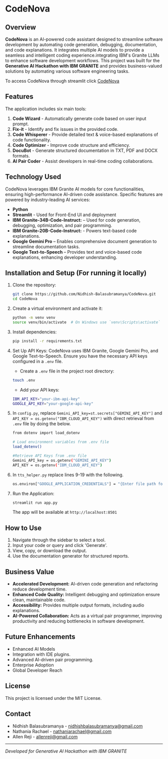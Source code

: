 # CodeNova


## Overview
**CodeNova** is an AI-powered code assistant designed to streamline software development by automating code generation, debugging, documentation, and code explanations. It integrates multiple AI models to provide a seamless and intelligent coding experience.integrating IBM's Granite LLMs to enhance software development workflows. This project was built for the **Generative AI Hackathon with IBM GRANITE** and provides business-valued solutions by automating various software engineering tasks.

To access CodeNova through streamlit click [CodeNova](https://codenova.streamlit.app/)
## Features
The application includes six main tools:
1. **Code Wizard** - Automatically generate code based on user input prompt.
2. **Fix-it** - Identify and fix issues in the provided code.
3. **Code Whisperer** - Provide detailed text & voice-based explanations of code functionality.
4. **Code Optimizer** - Improve code structure and efficiency.
5. **DocuBot** - Generate structured documentation in TXT, PDF and DOCX formats.
6. **AI Pair Coder** - Assist developers in real-time coding collaborations.

## Technology Used
CodeNova leverages IBM Granite AI models for core functionalities, ensuring high-performance AI-driven code assistance. Specific features are powered by industry-leading AI services:

- **Python**
- **Streamlit** - Used for Front-End UI and deployment
- **IBM Granite-34B-Code-Instruct:** – Used for code generation, debugging, optimization, and pair programming.
- **IBM Granite-20B-Code-Instruct:** - Powers text-based code explanations.
- **Google Gemini Pro** – Enables comprehensive document generation to streamline documentation tasks.
- **Google Text-to-Speech** – Provides text and voice-based code explanations, enhancing developer understanding.

## Installation and Setup (For running it locally)
1. Clone the repository:
   ```sh
   git clone https://github.com/Nidhish-Balasubramanya/CodeNova.git
   cd CodeNova
   ```
2. Create a virtual environment and activate it:
   ```sh
   python -m venv venv
   source venv/bin/activate  # On Windows use `venv\Scripts\activate`
   ```
3. Install dependencies:
   ```sh
   pip install -r requirements.txt
   ```
4. Set Up API Keys:
   CodeNova uses IBM Granite, Google Gemini Pro, and Google Text-to-Speech. Ensure you have the necessary API keys configured in a `.env` file.

   - Create a `.env` file in the project root directory:
   ```sh
   touch .env
   ```
   - Add your API keys:
   ```sh
   IBM_API_KEY="your-ibm-api-key"
   GOOGLE_API_KEY="your-google-api-key"
   ```
5. In `config.py`, replace `Gemini_API_key=st.secrets["GEMINI_API_KEY"]` and `API_KEY = os.getenv("IBM_CLOUD_API_KEY")` with direct retrieval from `.env` file by doing the below.
   ```sh
   from dotenv import load_dotenv
   
   # Load environment variables from .env file
   load_dotenv()

   #Retrieve API Keys from .env file
   Gemini_API_key = os.getenv("GEMINI_API_KEY")
   API_KEY = os.getenv("IBM_CLOUD_API_KEY")
   ```
6. In `tts_helper.py` replace lines 9-19 with the following.
   ```sh
   os.environ["GOOGLE_APPLICATION_CREDENTIALS"] = "{Enter file path for Google Text-to-Speech API JSON file}"
   ```
7. Run the Application:
   ```sh
   streamlit run app.py
   ```
   The app will be available at `http://localhost:8501`

## How to Use
1. Navigate through the sidebar to select a tool.
2. Input your code or query and click 'Generate'.
3. View, copy, or download the output.
4. Use the documentation generator for structured reports.

## Business Value
- **Accelerated Development:** AI-driven code generation and refactoring reduce development time.
- **Enhanced Code Quality:** Intelligent debugging and optimization ensure clean, maintainable code.
- **Accessibility:** Provides multiple output formats, including audio explanations.
- **AI-Powered Collaboration:** Acts as a virtual pair programmer, improving productivity and reducing bottlenecks in software development.

## Future Enhancements
- Enhanced AI Models
- Integration with IDE plugins.
- Advanced AI-driven pair programming.
- Enterprise Adoption
- Global Developer Reach

## License
This project is licensed under the MIT License.

## Contact
- Nidhish Balasubramanya - [nidhishbalasubramanya@gmail.com](nidhishbalasubramanya@gmail.com)
- Nathania Rachael - [nathaniarachael@gmail.com](nathaniarachael@gmail.com)
- Allen Reji - [allenreji@gmail.com](allenreji@gmail.com)
---

*Developed for Generative AI Hackathon with IBM GRANITE*

